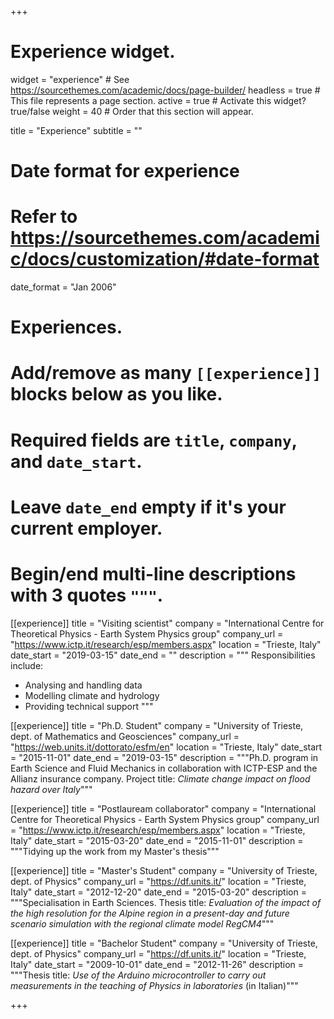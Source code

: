 +++
# Experience widget.
widget = "experience"  # See https://sourcethemes.com/academic/docs/page-builder/
headless = true  # This file represents a page section.
active = true  # Activate this widget? true/false
weight = 40  # Order that this section will appear.

title = "Experience"
subtitle = ""

# Date format for experience
#   Refer to https://sourcethemes.com/academic/docs/customization/#date-format
date_format = "Jan 2006"

# Experiences.
#   Add/remove as many `[[experience]]` blocks below as you like.
#   Required fields are `title`, `company`, and `date_start`.
#   Leave `date_end` empty if it's your current employer.
#   Begin/end multi-line descriptions with 3 quotes `"""`.

[[experience]]
  title = "Visiting scientist"
  company = "International Centre for Theoretical Physics - Earth System Physics group"
  company_url = "https://www.ictp.it/research/esp/members.aspx"
  location = "Trieste, Italy"
  date_start = "2019-03-15"
  date_end = ""
  description = """
  Responsibilities include:

  * Analysing and handling data
  * Modelling climate and hydrology
  * Providing technical support
  """

[[experience]]
  title = "Ph.D. Student"
  company = "University of Trieste, dept. of Mathematics and Geosciences"
  company_url = "https://web.units.it/dottorato/esfm/en"
  location = "Trieste, Italy"
  date_start = "2015-11-01"
  date_end = "2019-03-15"
  description = """Ph.D. program in Earth Science and Fluid Mechanics in collaboration with ICTP-ESP and the Allianz insurance company. Project title: _Climate change impact on flood hazard over Italy_"""

[[experience]]
  title = "Postlauream collaborator"
  company = "International Centre for Theoretical Physics - Earth System Physics group"
  company_url = "https://www.ictp.it/research/esp/members.aspx"
  location = "Trieste, Italy"
  date_start = "2015-03-20"
  date_end = "2015-11-01"
  description = """Tidying up the work from my Master's thesis"""

[[experience]]
  title = "Master's Student"
  company = "University of Trieste, dept. of Physics"
  company_url = "https://df.units.it/"
  location = "Trieste, Italy"
  date_start = "2012-12-20"
  date_end = "2015-03-20"
  description = """Specialisation in Earth Sciences. Thesis title: _Evaluation of the impact of the high resolution for the Alpine region in a present-day and future scenario simulation with the regional climate model RegCM4_"""

[[experience]]
  title = "Bachelor Student"
  company = "University of Trieste, dept. of Physics"
  company_url = "https://df.units.it/"
  location = "Trieste, Italy"
  date_start = "2009-10-01"
  date_end = "2012-11-26"
  description = """Thesis title: _Use of the Arduino microcontroller to carry out measurements in the teaching of Physics in laboratories_ (in Italian)"""

+++
